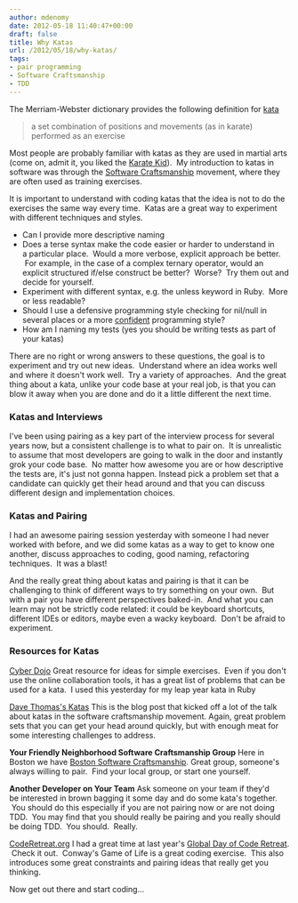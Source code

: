 ```yaml
---
author: mdenomy
date: 2012-05-18 11:40:47+00:00
draft: false
title: Why Katas
url: /2012/05/18/why-katas/
tags:
- pair programming
- Software Craftsmanship
- TDD
---
```


The Merriam-Webster dictionary provides the following definition for [kata](http://www.merriam-webster.com/dictionary/kata)


<blockquote>a set combination of positions and movements (as in karate) performed as an exercise</blockquote>

Most people are probably familiar with katas as they are used in martial arts (come on, admit it, you liked the [Karate Kid](http://www.youtube.com/watch?v=H-I1hJl0ujI)).  My introduction to katas in software was through the [Software Craftsmanship](http://manifesto.softwarecraftsmanship.org/) movement, where they are often used as training exercises.

It is important to understand with coding katas that the idea is not to do the exercises the same way every time.  Katas are a great way to experiment with different techniques and styles.


* Can I provide more descriptive naming
* Does a terse syntax make the code easier or harder to understand in a particular place.  Would a more verbose, explicit approach be better.  For example, in the case of a complex ternary operator, would an explicit structured if/else construct be better?  Worse?  Try them out and decide for yourself.
* Experiment with different syntax, e.g. the unless keyword in Ruby.  More or less readable?
* Should I use a defensive programming style checking for nil/null in several places or a more [confident](http://www.youtube.com/watch?v=T8J0j2xJFgQ) programming style?
* How am I naming my tests (yes you should be writing tests as part of your katas)

There are no right or wrong answers to these questions, the goal is to experiment and try out new ideas.  Understand where an idea works well and where it doesn't work well.  Try a variety of approaches.  And the great thing about a kata, unlike your code base at your real job, is that you can blow it away when you are done and do it a little different the next time.


### **Katas and Interviews**

I've been using pairing as a key part of the interview process for several years now, but a consistent challenge is to what to pair on.  It is unrealistic to assume that most developers are going to walk in the door and instantly grok your code base.  No matter how awesome you are or how descriptive the tests are, it's just not gonna happen. Instead pick a problem set that a candidate can quickly get their head around and that you can discuss different design and implementation choices.


### **Katas and Pairing**


I had an awesome pairing session yesterday with someone I had never worked with before, and we did some katas as a way to get to know one another, discuss approaches to coding, good naming, refactoring techniques.  It was a blast!

And the really great thing about katas and pairing is that it can be challenging to think of different ways to try something on your own.  But with a pair you have different perspectives baked-in.  And what you can learn may not be strictly code related: it could be keyboard shortcuts, different IDEs or editors, maybe even a wacky keyboard.  Don't be afraid to experiment.


### **Resources for Katas**

[Cyber Dojo](http://jonjagger.blogspot.com/p/cyber-dojo_17.html)
Great resource for ideas for simple exercises.  Even if you don't use the online collaboration tools, it has a great list of problems that can be used for a kata.  I used this yesterday for my leap year kata in Ruby

[Dave Thomas's Katas](http://codekata.pragprog.com/2007/01/code_kata_backg.html)
This is the blog post that kicked off a lot of the talk about katas in the software craftsmanship movement. Again, great problem sets that you can get your head around quickly, but with enough meat for some interesting challenges to address.

**Your Friendly Neighborhood Software Craftsmanship Group**
Here in Boston we have [Boston Software Craftsmanship](groups.google.com/group/boston-software-craftsmanship ). Great group, someone's always willing to pair.  Find your local group, or start one yourself.

**Another Developer on Your Team**
Ask someone on your team if they'd be interested in brown bagging it some day and do some kata's together.  You should do this especially if you are not pairing now or are not doing TDD.  You may find that you should really be pairing and you really should be doing TDD.  You should.  Really.

[CodeRetreat.org](http://coderetreat.org/)
I had a great time at last year's [Global Day of Code Retreat](http://mdenomy.wordpress.com/2011/12/04/my-day-at-global-code-retreat-2011/).  Check it out.  Conway's Game of Life is a great coding exercise.  This also introduces some great constraints and pairing ideas that really get you thinking.

Now get out there and start coding...
